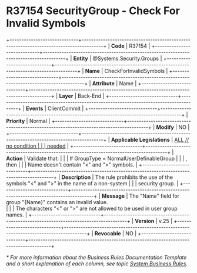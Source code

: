 ﻿---
erp.type: business-rule
erp.entity: Systems.Security.Groups
---

# R37154 SecurityGroup - Check For Invalid Symbols    
+-----------------------------+---------------------------------------------------------------------------------------+
| **Code**                    | R37154                                                                                |
+-----------------------------+---------------------------------------------------------------------------------------+
| **Entity**                  | @Systems.Security.Groups                                                              |
+-----------------------------+---------------------------------------------------------------------------------------+
| **Name**                    | CheckForInvalidSymbols                                                                |
+-----------------------------+---------------------------------------------------------------------------------------+
| **Attribute**               | Name                                                                                  |
+-----------------------------+---------------------------------------------------------------------------------------+
| **Layer**                   | Back-End                                                                              |
+-----------------------------+---------------------------------------------------------------------------------------+
| **Events**                  | ClientCommit                                                                          |
+-----------------------------+---------------------------------------------------------------------------------------+
| **Priority**                | Normal                                                                                |
+-----------------------------+---------------------------------------------------------------------------------------+
| **Modify**                  | NO                                                                                    |
+-----------------------------+---------------------------------------------------------------------------------------+
| **Applicable Legislations** | [ALL // no condition                                                                  |
|                             | needed](xref:applicable-legislations)                                                 |
+-----------------------------+---------------------------------------------------------------------------------------+
| **Action**                  | Validate that:                                                                        |
|                             | If GroupType = NormalUserDefinableGroup                                               |
|                             | , then                                                                                |
|                             | Name doesn't contain "<" and ">" symbols.                                             |
+-----------------------------+---------------------------------------------------------------------------------------+
| **Description**             | The rule prohibits the use of the symbols "<" and ">" in the name of a non-system     |
|                             | security group.                                                                       |
+-----------------------------+---------------------------------------------------------------------------------------+
| **Message**                 | The "Name" field for group "{Name}" contains an invalid value. <br>                   |
|                             | The characters "<" or ">" are not allowed to be used in user group names.             |
+-----------------------------+---------------------------------------------------------------------------------------+
| **Version**                 | v.25                                                                                  |
+-----------------------------+---------------------------------------------------------------------------------------+
| **Revocable**               | NO                                                                                    |
+-----------------------------+---------------------------------------------------------------------------------------+

*\* For more information about the Business Rules Documentation Template and a short explanation of each column, see
topic [System Business Rules](../templates/template-description-system-business-rules.md).*
